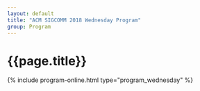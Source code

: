 ```yaml
---
layout: default
title: "ACM SIGCOMM 2018 Wednesday Program"
group: Program
---
```


# {{page.title}}
{% include program-online.html type="program_wednesday" %}